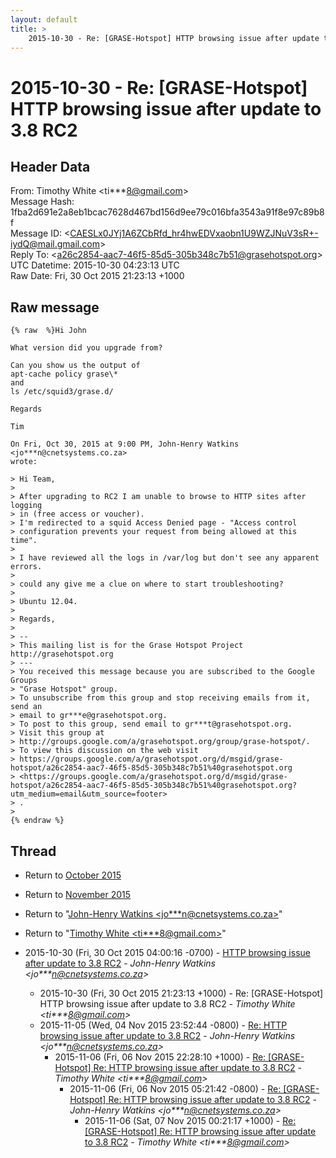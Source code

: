 ```yaml
---
layout: default
title: >
    2015-10-30 - Re: [GRASE-Hotspot] HTTP browsing issue after update to 3.8 RC2
---
```


# 2015-10-30 - Re: [GRASE-Hotspot] HTTP browsing issue after update to 3.8 RC2

## Header Data

From: Timothy White \<ti***8@gmail.com\><br>
Message Hash: 1fba2d691e2a8eb1bcac7628d467bd156d9ee79c016bfa3543a91f8e97c89b8f<br>
Message ID: \<CAESLx0JYj1A6ZCbRfd_hr4hwEDVxaobn1U9WZJNuV3sR+-iydQ@mail.gmail.com\><br>
Reply To: \<a26c2854-aac7-46f5-85d5-305b348c7b51@grasehotspot.org\><br>
UTC Datetime: 2015-10-30 04:23:13 UTC<br>
Raw Date: Fri, 30 Oct 2015 21:23:13 +1000<br>

## Raw message

```
{% raw  %}Hi John

What version did you upgrade from?

Can you show us the output of
apt-cache policy grase\*
and
ls /etc/squid3/grase.d/

Regards

Tim

On Fri, Oct 30, 2015 at 9:00 PM, John-Henry Watkins <jo***n@cnetsystems.co.za>
wrote:

> Hi Team,
>
> After upgrading to RC2 I am unable to browse to HTTP sites after logging
> in (free access or voucher).
> I'm redirected to a squid Access Denied page - "Access control
> configuration prevents your request from being allowed at this time".
>
> I have reviewed all the logs in /var/log but don't see any apparent errors.
>
> could any give me a clue on where to start troubleshooting?
>
> Ubuntu 12.04.
>
> Regards,
>
> --
> This mailing list is for the Grase Hotspot Project http://grasehotspot.org
> ---
> You received this message because you are subscribed to the Google Groups
> "Grase Hotspot" group.
> To unsubscribe from this group and stop receiving emails from it, send an
> email to gr***e@grasehotspot.org.
> To post to this group, send email to gr***t@grasehotspot.org.
> Visit this group at
> http://groups.google.com/a/grasehotspot.org/group/grase-hotspot/.
> To view this discussion on the web visit
> https://groups.google.com/a/grasehotspot.org/d/msgid/grase-hotspot/a26c2854-aac7-46f5-85d5-305b348c7b51%40grasehotspot.org
> <https://groups.google.com/a/grasehotspot.org/d/msgid/grase-hotspot/a26c2854-aac7-46f5-85d5-305b348c7b51%40grasehotspot.org?utm_medium=email&utm_source=footer>
> .
>
{% endraw %}
```

## Thread

+ Return to [October 2015](/archive/2015/10)
+ Return to [November 2015](/archive/2015/11)

+ Return to "[John-Henry Watkins <jo***n<span>@</span>cnetsystems.co.za>](/authors/jo___n_at_cnetsystems_co_za)"
+ Return to "[Timothy White <ti***8<span>@</span>gmail.com>](/authors/ti___8_at_gmail_com)"

+ 2015-10-30 (Fri, 30 Oct 2015 04:00:16 -0700) - [HTTP browsing issue after update to 3.8 RC2](/archive/2015/10/59901fc4333896155d22654a56e3fef70380cf8a5acafec4ab69340844236147) - _John-Henry Watkins \<jo***n@cnetsystems.co.za\>_
  + 2015-10-30 (Fri, 30 Oct 2015 21:23:13 +1000) - Re: [GRASE-Hotspot] HTTP browsing issue after update to 3.8 RC2 - _Timothy White \<ti***8@gmail.com\>_
  + 2015-11-05 (Wed, 04 Nov 2015 23:52:44 -0800) - [Re: HTTP browsing issue after update to 3.8 RC2](/archive/2015/11/fc1e6ca01529913e26edeb5f4becfc9838fb7251c3d2e079e84403f8b4bea091) - _John-Henry Watkins \<jo***n@cnetsystems.co.za\>_
    + 2015-11-06 (Fri, 06 Nov 2015 22:28:10 +1000) - [Re: [GRASE-Hotspot] Re: HTTP browsing issue after update to 3.8 RC2](/archive/2015/11/50df30fbd822b7ba9b65ab6dbd4f78ed614176d8630ab45f8f5725ea26b420f9) - _Timothy White \<ti***8@gmail.com\>_
      + 2015-11-06 (Fri, 06 Nov 2015 05:21:42 -0800) - [Re: [GRASE-Hotspot] Re: HTTP browsing issue after update to 3.8 RC2](/archive/2015/11/797d0778733c98b747a7c5fc1ce7eb9bb94be3ae50e0dbdfeedb3e7cc0f54f5a) - _John-Henry Watkins \<jo***n@cnetsystems.co.za\>_
        + 2015-11-06 (Sat, 07 Nov 2015 00:21:17 +1000) - [Re: [GRASE-Hotspot] Re: HTTP browsing issue after update to 3.8 RC2](/archive/2015/11/e579b5fb46fc46ae472f174b10b19a1144e802c9c1ee363c8def0d3df8adcdf6) - _Timothy White \<ti***8@gmail.com\>_

